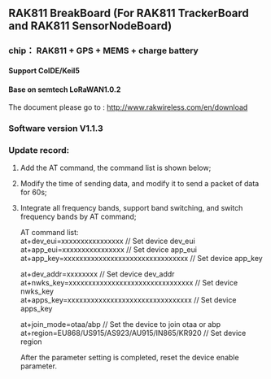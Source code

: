 ## RAK811 BreakBoard (For RAK811 TrackerBoard and RAK811 SensorNodeBoard)
### chip： RAK811 + GPS + MEMS + charge battery
#### Support CoIDE/Keil5
#### Base on semtech LoRaWAN1.0.2

The document please go to : http://www.rakwireless.com/en/download

### Software version V1.1.3
### Update record:
1.  Add the AT command, the command list is shown below;
2.  Modify the time of sending data, and modify it to send a packet of data for 60s;
3.  Integrate all frequency bands, support band switching, and switch frequency bands by AT command;

     AT command list: \
     at+dev_eui=xxxxxxxxxxxxxxxx                      //  Set device dev_eui  \
     at+app_eui=xxxxxxxxxxxxxxxx                      // Set device app_eui  \
     at+app_key=xxxxxxxxxxxxxxxxxxxxxxxxxxxxxxxx      //  Set device app_key 

     at+dev_addr=xxxxxxxx                             // Set device dev_addr \
     at+nwks_key=xxxxxxxxxxxxxxxxxxxxxxxxxxxxxxxx     //  Set device nwks_key  \
     at+apps_key=xxxxxxxxxxxxxxxxxxxxxxxxxxxxxxxx     // Set device apps_key  

     at+join_mode=otaa/abp                            // Set the device to join otaa or abp \
     at+region=EU868/US915/AS923/AU915/IN865/KR920    // Set device region 

     After the parameter setting is completed, reset the device enable parameter.
